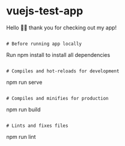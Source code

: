 # vuejs-test-app

Hello 👋🏼 thank you for checking out my app!

```

# Before running app locally
```

Run npm install to install all dependencies

```

# Compiles and hot-reloads for development
```

npm run serve

```

# Compiles and minifies for production
```

npm run build

```

# Lints and fixes files
```

npm run lint

```

```
